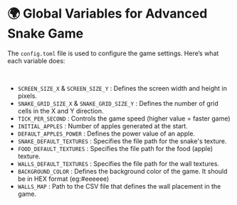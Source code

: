 # 🌍 Global Variables for Advanced Snake Game

The `config.toml` file is used to configure the game settings. Here’s what each variable does:

<br>

- `SCREEN_SIZE_X` & `SCREEN_SIZE_Y` : Defines the screen width and height in pixels.
- `SNAKE_GRID_SIZE_X` & `SNAKE_GRID_SIZE_Y` : Defines the number of grid cells in the X and Y direction. 
- `TICK_PER_SECOND` : Controls the game speed (higher value = faster game)
- `INITIAL_APPLES` : Number of apples generated at the start.
- `DEFAULT_APPLES_POWER` : Defines the power value of an apple.
- `SNAKE_DEFAULT_TEXTURES` : Specifies the file path for the snake's texture.
- `FOOD_DEFAULT_TEXTURES` : Specifies the file path for the food (apple) texture.
- `WALLS_DEFAULT_TEXTURES` : Specifies the file path for the wall textures.
- `BACKGROUND_COLOR` :  Defines the background color of the game. It should be in HEX format (eg:#eeeeee)
- `WALLS_MAP` : Path to the CSV file that defines the wall placement in the game.